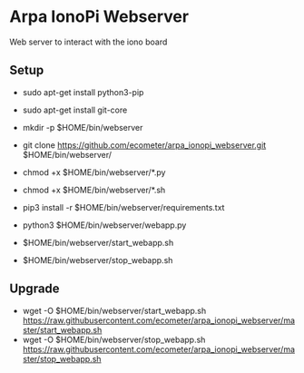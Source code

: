 Arpa IonoPi Webserver
==========================
Web server to interact with the iono board

Setup
---------------------

  * sudo apt-get install python3-pip
  * sudo apt-get install git-core

  * mkdir -p $HOME/bin/webserver
  * git clone https://github.com/ecometer/arpa_ionopi_webserver.git $HOME/bin/webserver/
  * chmod +x $HOME/bin/webserver/*.py
  * chmod +x $HOME/bin/webserver/*.sh

  * pip3 install -r $HOME/bin/webserver/requirements.txt

  * python3 $HOME/bin/webserver/webapp.py
  * $HOME/bin/webserver/start_webapp.sh
  * $HOME/bin/webserver/stop_webapp.sh

Upgrade
---------------------
  + wget -O $HOME/bin/webserver/start_webapp.sh https://raw.githubusercontent.com/ecometer/arpa_ionopi_webserver/master/start_webapp.sh
  + wget -O $HOME/bin/webserver/stop_webapp.sh https://raw.githubusercontent.com/ecometer/arpa_ionopi_webserver/master/stop_webapp.sh
